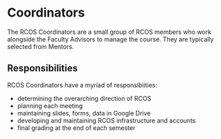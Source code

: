 # Coordinators

The RCOS Coordinators are a small group of RCOS members who work alongside the Faculty Advisors to manage the course. They are typically selected from Mentors.

<!-- TODO - add information about Coordinators
- Role & Responsibilities
- Current Coordinators
- Past Coordinators

See [GitHub Issue #15](https://github.com/rcos/rcos-handbook/issues/15)
-->

## Responsibilities

RCOS Coordinators have a myriad of responsibiities:
- determining the overarching direction of RCOS
- planning each meeting
- maintaining slides, forms, data in Google Drive
- developing and maintaining RCOS infrastructure and accounts
- final grading at the end of each semester
